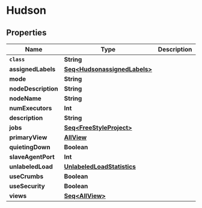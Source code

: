 

# Hudson


## Properties

Name | Type | Description | Notes
------------ | ------------- | ------------- | -------------
**`class`** | **String** |  |  [optional]
**assignedLabels** | [**Seq&lt;HudsonassignedLabels&gt;**](HudsonassignedLabels.md) |  |  [optional]
**mode** | **String** |  |  [optional]
**nodeDescription** | **String** |  |  [optional]
**nodeName** | **String** |  |  [optional]
**numExecutors** | **Int** |  |  [optional]
**description** | **String** |  |  [optional]
**jobs** | [**Seq&lt;FreeStyleProject&gt;**](FreeStyleProject.md) |  |  [optional]
**primaryView** | [**AllView**](AllView.md) |  |  [optional]
**quietingDown** | **Boolean** |  |  [optional]
**slaveAgentPort** | **Int** |  |  [optional]
**unlabeledLoad** | [**UnlabeledLoadStatistics**](UnlabeledLoadStatistics.md) |  |  [optional]
**useCrumbs** | **Boolean** |  |  [optional]
**useSecurity** | **Boolean** |  |  [optional]
**views** | [**Seq&lt;AllView&gt;**](AllView.md) |  |  [optional]




